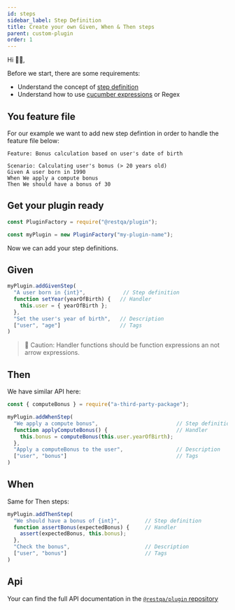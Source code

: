 ```yaml
---
id: steps
sidebar_label: Step Definition
title: Create your own Given, When & Then steps
parent: custom-plugin
order: 1
---
```


Hi 👋🏼, 

Before we start, there are some requirements:
- Understand the concept of [step definition](https://github.com/cucumber/cucumber-js/blob/main/docs/support_files/step_definitions.md)
- Understand how to use [cucumber expressions](https://cucumber.io/docs/cucumber/cucumber-expressions/) or Regex

## You feature file

For our example we want to add new step defintion in order to handle the feature file below:

```gherkin
Feature: Bonus calculation based on user's date of birth

Scenario: Calculating user's bonus (> 20 years old)
Given A user born in 1990
When We apply a compute bonus
Then We should have a bonus of 30
```

## Get your plugin ready

```js
const PluginFactory = require("@restqa/plugin");

const myPlugin = new PluginFactory("my-plugin-name");
```

Now we can add your step definitions.

## Given

```js
myPlugin.addGivenStep(
  "A user born in {int}",            // Step definition
  function setYear(yearOfBirth) {   // Handler
    this.user = { yearOfBirth };
  },
  "Set the user's year of birth",   // Description
  ["user", "age"]                   // Tags
)
```

> 🚨 Caution: Handler functions should be function expressions an not arrow expressions.

## Then

We have similar API here:
```js
const { computeBonus } = require("a-third-party-package");

myPlugin.addWhenStep(
  "We apply a compute bonus",                         // Step definition
  function applyComputeBonus() {                      // Handler
    this.bonus = computeBonus(this.user.yearOfBirth);
  },
  "Apply a computeBonus to the user",                 // Description
  ["user", "bonus"]                                   // Tags
)
```

## When

Same for Then steps:
```js
myPlugin.addThenStep(
  "We should have a bonus of {int}",        // Step definition
  function assertBonus(expectedBonus) {     // Handler
    assert(expectedBonus, this.bonus);
  },
  "Check the bonus",                        // Description
  ["user", "bonus"]                         // Tags
)
```

## Api

Your can find the full API documentation in the [`@restqa/plugin` repository](https://github.com/restqa/restqa/tree/master/packages/plugin#api)
